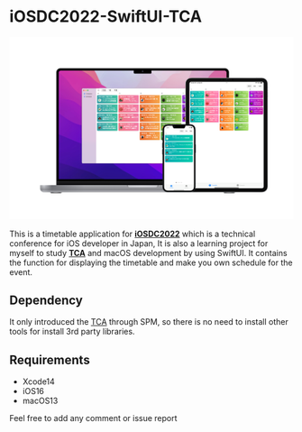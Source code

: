 # iOSDC2022-SwiftUI-TCA

![screenshot](screenshot.png)

This is a timetable application for **[iOSDC2022](https://iosdc.jp/2022/)** which is a technical conference for iOS developer in Japan, It is also a learning project for myself to study **[TCA](https://github.com/pointfreeco/swift-composable-architecture)** and macOS development by using SwiftUI. It contains the function for displaying the timetable and make you own schedule for the event.

## Dependency
It only introduced the [TCA](https://github.com/pointfreeco/swift-composable-architecture) through SPM, so there is no need to install other tools for install 3rd party libraries.

## Requirements
* Xcode14
* iOS16
* macOS13
 
 Feel free to add any comment or issue report
